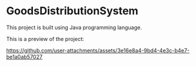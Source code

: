 # GoodsDistributionSystem

This project is built using Java programming language.

This is a preview of the project:



https://github.com/user-attachments/assets/3e16e8a4-9bd4-4e3c-b4e7-be1a0ab57027

